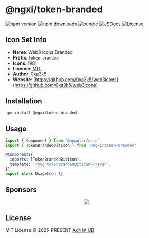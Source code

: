 # @ngxi/token-branded

[![npm version][npm-version-src]][npm-version-href]
[![npm downloads][npm-downloads-src]][npm-downloads-href]
[![bundle][bundle-src]][bundle-href]
[![JSDocs][jsdocs-src]][jsdocs-href]
[![License][license-src]][license-href]

## Icon Set Info

- **Name**: Web3 Icons Branded
- **Prefix**: `token-branded`
- **Icons**: 1981
- **License**: [MIT](https://github.com/0xa3k5/web3icons/blob/main/LICENCE)
- **Author**: [0xa3k5](https://github.com/0xa3k5/web3icons)
- **Website**: [https://github.com/0xa3k5/web3icons](https://github.com/0xa3k5/web3icons)

## Installation

```sh
npm install @ngxi/token-branded
```

## Usage

```ts
import { Component } from '@angular/core'
import { TokenBrandedBitIcon } from '@ngxi/token-branded'

@Component({
  imports: [TokenBrandedBitIcon],
  template: `<svg tokenBrandedBitIcon></svg>`,
})
export class UsageIcon {}
```

## Sponsors

<p align="center">
  <a href="https://cdn.jsdelivr.net/gh/adrian-ub/static/sponsors.svg">
    <img src='https://cdn.jsdelivr.net/gh/adrian-ub/static/sponsors.svg'/>
  </a>
</p>

## License

MIT License © 2025-PRESENT [Adrián UB](https://github.com/adrian-ub)

<!-- Badges -->

[npm-version-src]: https://img.shields.io/npm/v/@ngxi/token-branded?style=flat&colorA=080f12&colorB=1fa669
[npm-version-href]: https://npmjs.com/package/@ngxi/token-branded
[npm-downloads-src]: https://img.shields.io/npm/dm/@ngxi/token-branded?style=flat&colorA=080f12&colorB=1fa669
[npm-downloads-href]: https://npmjs.com/package/@ngxi/token-branded
[bundle-src]: https://img.shields.io/bundlephobia/minzip/@ngxi/token-branded?style=flat&colorA=080f12&colorB=1fa669&label=minzip
[bundle-href]: https://bundlephobia.com/result?p=@ngxi/token-branded
[license-src]: https://img.shields.io/npm/l/@ngxi/token-branded?style=flat&colorA=080f12&colorB=1fa669
[license-href]: https://github.com/adrian-ub/ngxi/blob/main/LICENSE
[jsdocs-src]: https://img.shields.io/badge/jsdocs-reference-080f12?style=flat&colorA=080f12&colorB=1fa669
[jsdocs-href]: https://www.jsdocs.io/package/@ngxi/token-branded
